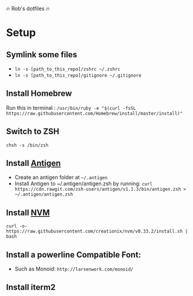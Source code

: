 :fire: Rob's dotfiles :fire:

# Setup
## Symlink some files
  - `ln -s [path_to_this_repo]/zshrc ~/.zshrc`
  - `ln -s [path_to_this_repo]/gitignore ~/.gitignore`

## Install Homebrew
Run this in terminal : `/usr/bin/ruby -e "$(curl -fsSL https://raw.githubusercontent.com/Homebrew/install/master/install)"`

## Switch to ZSH
`chsh -s /bin/zsh`

## Install [Antigen](https://github.com/zsh-users/antigen)
- Create an antigen folder at `~/.antigen`
- Install Antigen to ~/.antigen/antigen.zsh by running: `curl https://cdn.rawgit.com/zsh-users/antigen/v1.1.3/bin/antigen.zsh > ~/.antigen/antigen.zsh`

## Install [NVM](https://github.com/creationix/nvm)
`curl -o- https://raw.githubusercontent.com/creationix/nvm/v0.33.2/install.sh | bash`

## Install a powerline Compatible Font:
- Such as Monoid: `http://larsenwork.com/monoid/`

## Install iterm2


